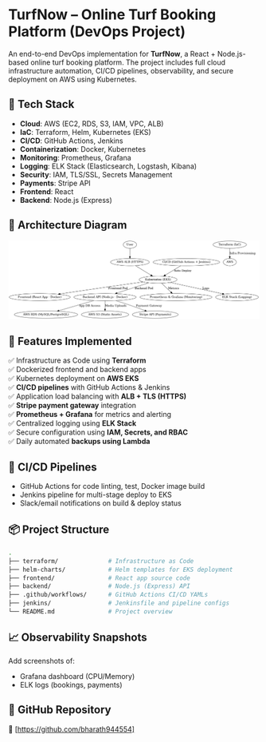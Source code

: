 # TurfNow – Online Turf Booking Platform (DevOps Project)

An end-to-end DevOps implementation for **TurfNow**, a React + Node.js-based online turf booking platform. The project includes full cloud infrastructure automation, CI/CD pipelines, observability, and secure deployment on AWS using Kubernetes.

## 🔧 Tech Stack
- **Cloud**: AWS (EC2, RDS, S3, IAM, VPC, ALB)
- **IaC**: Terraform, Helm, Kubernetes (EKS)
- **CI/CD**: GitHub Actions, Jenkins
- **Containerization**: Docker, Kubernetes
- **Monitoring**: Prometheus, Grafana
- **Logging**: ELK Stack (Elasticsearch, Logstash, Kibana)
- **Security**: IAM, TLS/SSL, Secrets Management
- **Payments**: Stripe API
- **Frontend**: React
- **Backend**: Node.js (Express)

## 🧱 Architecture Diagram

![TurfNow DevOps Architecture](./turfnow_architecture_diagram.png)

## 🚀 Features Implemented

✅ Infrastructure as Code using **Terraform**  
✅ Dockerized frontend and backend apps  
✅ Kubernetes deployment on **AWS EKS**  
✅ **CI/CD pipelines** with GitHub Actions & Jenkins  
✅ Application load balancing with **ALB + TLS (HTTPS)**  
✅ **Stripe payment gateway** integration  
✅ **Prometheus + Grafana** for metrics and alerting  
✅ Centralized logging using **ELK Stack**  
✅ Secure configuration using **IAM, Secrets, and RBAC**  
✅ Daily automated **backups using Lambda**

## 🧪 CI/CD Pipelines
- GitHub Actions for code linting, test, Docker image build
- Jenkins pipeline for multi-stage deploy to EKS
- Slack/email notifications on build & deploy status

## 📦 Project Structure
```bash
.
├── terraform/              # Infrastructure as Code
├── helm-charts/            # Helm templates for EKS deployment
├── frontend/               # React app source code
├── backend/                # Node.js (Express) API
├── .github/workflows/      # GitHub Actions CI/CD YAMLs
├── jenkins/                # Jenkinsfile and pipeline configs
└── README.md               # Project overview
```

## 📈 Observability Snapshots
Add screenshots of:
- Grafana dashboard (CPU/Memory)
- ELK logs (bookings, payments)

## 📂 GitHub Repository

🔗 [https://github.com/bharath944554]
